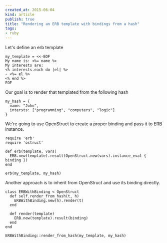 ```yaml
---
created_at: 2015-06-04
kind: article
publish: true
title: "Rendering an ERB template with bindings from a hash"
tags:
- ruby
---
```


Let's define an erb template

```
my_template = <<-EOF
My name is: <%= name %>
My interests are:
<% interests.each do |el| %>
- <%= el %>
<% end %>
EOF
```

Our goal is to render that templated from the following hash

```
my_hash = {
  name: "John",
  intersts: ["programming", "computers", "logic"]
}
```

We're going to use OpenStruct to create a proper binding and pass it to ERB instance.

```
require 'erb'
require 'ostruct'

def erb(template, vars)
  ERB.new(template).result(OpenStruct.new(vars).instance_eval { binding })
end

erb(my_template, my_hash)
```

Another approach is to inherit from OpenStruct and use its binding directly.

```
class ERBWithBinding < OpenStruct
  def self.render_from_hash(t, h)
    ERBWithBinding.new(h).render(t)
  end

  def render(template)
    ERB.new(template).result(binding)
  end
end

ERBWithBinding::render_from_hash(my_template, my_hash)
```
